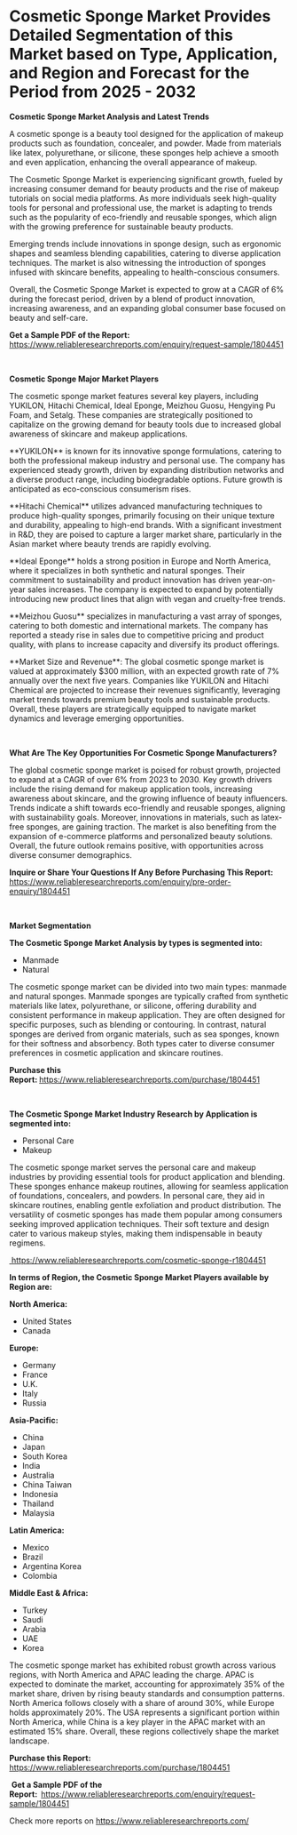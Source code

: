 <p><h1>Cosmetic Sponge Market Provides Detailed Segmentation of this Market based on Type, Application, and Region and Forecast for the Period from 2025 - 2032</h1></p><p><strong>Cosmetic Sponge Market Analysis and Latest Trends</strong></p>
<p><p>A cosmetic sponge is a beauty tool designed for the application of makeup products such as foundation, concealer, and powder. Made from materials like latex, polyurethane, or silicone, these sponges help achieve a smooth and even application, enhancing the overall appearance of makeup. </p><p>The Cosmetic Sponge Market is experiencing significant growth, fueled by increasing consumer demand for beauty products and the rise of makeup tutorials on social media platforms. As more individuals seek high-quality tools for personal and professional use, the market is adapting to trends such as the popularity of eco-friendly and reusable sponges, which align with the growing preference for sustainable beauty products. </p><p>Emerging trends include innovations in sponge design, such as ergonomic shapes and seamless blending capabilities, catering to diverse application techniques. The market is also witnessing the introduction of sponges infused with skincare benefits, appealing to health-conscious consumers. </p><p>Overall, the Cosmetic Sponge Market is expected to grow at a CAGR of 6% during the forecast period, driven by a blend of product innovation, increasing awareness, and an expanding global consumer base focused on beauty and self-care.</p></p>
<p><strong>Get a Sample PDF of the Report:&nbsp;</strong> <a href="https://www.reliableresearchreports.com/enquiry/request-sample/1804451?utm_campaign=2109&utm_medium=2&utm_source=Github&utm_content=ia&utm_term=07022025&utm_id=cosmetic-sponge">https://www.reliableresearchreports.com/enquiry/request-sample/1804451</a></p>
<p>&nbsp;</p>
<p><strong>Cosmetic Sponge Major Market Players</strong></p>
<p><p>The cosmetic sponge market features several key players, including YUKILON, Hitachi Chemical, Ideal Eponge, Meizhou Guosu, Hengying Pu Foam, and Setalg. These companies are strategically positioned to capitalize on the growing demand for beauty tools due to increased global awareness of skincare and makeup applications.</p><p>**YUKILON** is known for its innovative sponge formulations, catering to both the professional makeup industry and personal use. The company has experienced steady growth, driven by expanding distribution networks and a diverse product range, including biodegradable options. Future growth is anticipated as eco-conscious consumerism rises.</p><p>**Hitachi Chemical** utilizes advanced manufacturing techniques to produce high-quality sponges, primarily focusing on their unique texture and durability, appealing to high-end brands. With a significant investment in R&D, they are poised to capture a larger market share, particularly in the Asian market where beauty trends are rapidly evolving.</p><p>**Ideal Eponge** holds a strong position in Europe and North America, where it specializes in both synthetic and natural sponges. Their commitment to sustainability and product innovation has driven year-on-year sales increases. The company is expected to expand by potentially introducing new product lines that align with vegan and cruelty-free trends.</p><p>**Meizhou Guosu** specializes in manufacturing a vast array of sponges, catering to both domestic and international markets. The company has reported a steady rise in sales due to competitive pricing and product quality, with plans to increase capacity and diversify its product offerings.</p><p>**Market Size and Revenue**: The global cosmetic sponge market is valued at approximately $300 million, with an expected growth rate of 7% annually over the next five years. Companies like YUKILON and Hitachi Chemical are projected to increase their revenues significantly, leveraging market trends towards premium beauty tools and sustainable products. Overall, these players are strategically equipped to navigate market dynamics and leverage emerging opportunities.</p></p>
<p>&nbsp;</p>
<p><strong>What Are The Key Opportunities For Cosmetic Sponge Manufacturers?</strong></p>
<p><p>The global cosmetic sponge market is poised for robust growth, projected to expand at a CAGR of over 6% from 2023 to 2030. Key growth drivers include the rising demand for makeup application tools, increasing awareness about skincare, and the growing influence of beauty influencers. Trends indicate a shift towards eco-friendly and reusable sponges, aligning with sustainability goals. Moreover, innovations in materials, such as latex-free sponges, are gaining traction. The market is also benefiting from the expansion of e-commerce platforms and personalized beauty solutions. Overall, the future outlook remains positive, with opportunities across diverse consumer demographics.</p></p>
<p><strong>Inquire or Share Your Questions If Any Before Purchasing This Report:</strong> <a href="https://www.reliableresearchreports.com/enquiry/pre-order-enquiry/1804451?utm_campaign=2109&utm_medium=2&utm_source=Github&utm_content=ia&utm_term=07022025&utm_id=cosmetic-sponge">https://www.reliableresearchreports.com/enquiry/pre-order-enquiry/1804451</a></p>
<p>&nbsp;</p>
<p><strong>Market Segmentation</strong></p>
<p><strong>The Cosmetic Sponge Market Analysis by types is segmented into:</strong></p>
<p><ul><li>Manmade</li><li>Natural</li></ul></p>
<p><p>The cosmetic sponge market can be divided into two main types: manmade and natural sponges. Manmade sponges are typically crafted from synthetic materials like latex, polyurethane, or silicone, offering durability and consistent performance in makeup application. They are often designed for specific purposes, such as blending or contouring. In contrast, natural sponges are derived from organic materials, such as sea sponges, known for their softness and absorbency. Both types cater to diverse consumer preferences in cosmetic application and skincare routines.</p></p>
<p><strong>Purchase this Report:&nbsp;</strong><a href="https://www.reliableresearchreports.com/purchase/1804451?utm_campaign=2109&utm_medium=2&utm_source=Github&utm_content=ia&utm_term=07022025&utm_id=cosmetic-sponge">https://www.reliableresearchreports.com/purchase/1804451</a></p>
<p>&nbsp;</p>
<p><strong>The Cosmetic Sponge Market Industry Research by Application is segmented into:</strong></p>
<p><ul><li>Personal Care</li><li>Makeup</li></ul></p>
<p><p>The cosmetic sponge market serves the personal care and makeup industries by providing essential tools for product application and blending. These sponges enhance makeup routines, allowing for seamless application of foundations, concealers, and powders. In personal care, they aid in skincare routines, enabling gentle exfoliation and product distribution. The versatility of cosmetic sponges has made them popular among consumers seeking improved application techniques. Their soft texture and design cater to various makeup styles, making them indispensable in beauty regimens.</p></p>
<p><a href="https://www.reliableresearchreports.com/cosmetic-sponge-r1804451?utm_campaign=2109&utm_medium=2&utm_source=Github&utm_content=ia&utm_term=07022025&utm_id=cosmetic-sponge">&nbsp;https://www.reliableresearchreports.com/cosmetic-sponge-r1804451</a></p>
<p><strong>In terms of Region, the Cosmetic Sponge Market Players available by Region are:</strong></p>
<p>
    <p> <strong> North America: </strong>
        <ul>
            <li>United States</li>
            <li>Canada</li>
        </ul>
        </p> 
    <p> <strong> Europe: </strong>
        <ul>
            <li>Germany</li>
            <li>France</li>
            <li>U.K.</li>
            <li>Italy</li>
            <li>Russia</li>
        </ul>
        </p> 
    <p> <strong> Asia-Pacific: </strong>
        <ul>
            <li>China</li>
            <li>Japan</li>
            <li>South Korea</li>
            <li>India</li>
            <li>Australia</li>
            <li>China Taiwan</li>
            <li>Indonesia</li>
            <li>Thailand</li>
            <li>Malaysia</li>
        </ul>
        </p> 
    <p> <strong> Latin America: </strong>
        <ul>
            <li>Mexico</li>
            <li>Brazil</li>
            <li>Argentina Korea</li>
            <li>Colombia</li>
        </ul>
        </p> 
    <p> <strong> Middle East & Africa: </strong>
        <ul>
            <li>Turkey</li>
            <li>Saudi</li>
            <li>Arabia</li>
            <li>UAE</li>
            <li>Korea</li>
        </ul>
    </p>
    </p>
<p><p>The cosmetic sponge market has exhibited robust growth across various regions, with North America and APAC leading the charge. APAC is expected to dominate the market, accounting for approximately 35% of the market share, driven by rising beauty standards and consumption patterns. North America follows closely with a share of around 30%, while Europe holds approximately 20%. The USA represents a significant portion within North America, while China is a key player in the APAC market with an estimated 15% share. Overall, these regions collectively shape the market landscape.</p></p>
<p><strong>Purchase this Report: </strong><a href="https://www.reliableresearchreports.com/purchase/1804451?utm_campaign=2109&utm_medium=2&utm_source=Github&utm_content=ia&utm_term=07022025&utm_id=cosmetic-sponge">https://www.reliableresearchreports.com/purchase/1804451</a></p>
<p>&nbsp;<strong>Get a Sample PDF of the Report:&nbsp;&nbsp;</strong><a href="https://www.reliableresearchreports.com/enquiry/request-sample/1804451?utm_campaign=2109&utm_medium=2&utm_source=Github&utm_content=ia&utm_term=07022025&utm_id=cosmetic-sponge">https://www.reliableresearchreports.com/enquiry/request-sample/1804451</a></p>
<p><strong></strong></p>
<p>Check more reports on <a href="https://www.reliableresearchreports.com/?utm_campaign=2109&utm_medium=2&utm_source=Github&utm_content=ia&utm_term=07022025&utm_id=cosmetic-sponge">https://www.reliableresearchreports.com/</a></p>